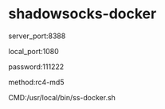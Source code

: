 # shadowsocks-docker
server_port:8388

local_port:1080

password:111222

method:rc4-md5

CMD:/usr/local/bin/ss-docker.sh
